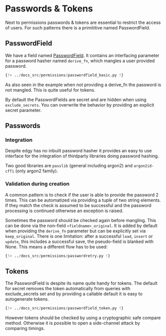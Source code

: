 # Passwords & Tokens

Next to permissions passwords & tokens are essential to restrict the access of users.
For such patterns there is a primititive named PasswordField.

## PasswordField

We have a field named [PasswordField](../fields.md#passwordfield). It contains an interfacing
parameter for a password hasher named `derive_fn`, which mangles a user provided password.

```python
{!> ../docs_src/permissions/passwordfield_basic.py !}
```

As also seen in the example when not providing a derive_fn the password is not mangled. This is quite
useful for tokens.

By default the PasswordFields are secret and are hidden when using `exclude_secrets`. You can overwrite the behavior by
providing an explicit secret parameter.

## Passwords

### Integration

Despite edgy has no inbuilt password hasher it provides an easy to use interface for the integration of thirdparty libraries
doing password hashing.

Two good libraries are `passlib` (general including argon2) and `argon2id-cffi` (only argon2 family).


### Validation during creation

A common pattern is to check if the user is able to provide the password 2 times.
This can be automatized via providing a tuple of two string elements.
If they match the check is assumed to be successful and the password processing is continued otherwise an exception is raised.

Sometimes the password should be checked again before mangling. This can be done via the non-field `<fieldname>_original`.
It is added by default when providing the `derive_fn` parameter but can be explicitly set via `keep_original`.
There is one limitation: after a successful `load`, `insert` or `update`, this includes a successful save, the pseudo-field is blanked with
None. This means a different flow has to be used:

```python title="Realistic example with password retry"
{!> ../docs_src/permissions/passwordretry.py !}
```

## Tokens

The PasswordField is despite its name quite handy for tokens. The default for secret removes the
token automatically from queries with exclude_secrets set and by providing a callable default it is easy to
autogenerate tokens.

```python
{!> ../docs_src/permissions/passwordfield_token.py !}
```

However tokens should be checked by using a cryptographic safe compare method. Otherwise it
is possible to open a side-channel attack by comparing timings.
